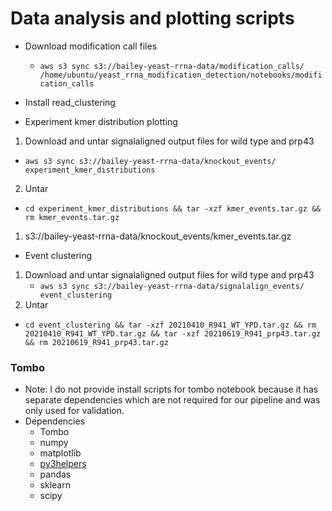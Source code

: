 # Data analysis and plotting scripts

* Download modification call files
  * `aws s3 sync s3://bailey-yeast-rrna-data/modification_calls/ /home/ubuntu/yeast_rrna_modification_detection/notebooks/modification_calls`

* Install read_clustering


* Experiment kmer distribution plotting
1) Download and untar signalaligned output files for wild type and prp43
  * `aws s3 sync s3://bailey-yeast-rrna-data/knockout_events/ experiment_kmer_distributions`
2) Untar
* `cd experiment_kmer_distributions && tar -xzf kmer_events.tar.gz && rm kmer_events.tar.gz`

1) s3://bailey-yeast-rrna-data/knockout_events/kmer_events.tar.gz

* Event clustering
1) Download and untar signalaligned output files for wild type and prp43 
   * `aws s3 sync s3://bailey-yeast-rrna-data/signalalign_events/ event_clustering`
2) Untar 
  * `cd event_clustering && tar -xzf 20210410_R941_WT_YPD.tar.gz && rm 20210410_R941_WT_YPD.tar.gz && tar -xzf 20210619_R941_prp43.tar.gz && rm 20210619_R941_prp43.tar.gz`


### Tombo
* Note: I do not provide install scripts for tombo notebook because 
it has separate dependencies which are not required for our pipeline and was only used for validation. 
* Dependencies
  * Tombo
  * numpy
  * matplotlib
  * [py3helpers](https://github.com/adbailey4/py3helpers)
  * pandas
  * sklearn
  * scipy
  